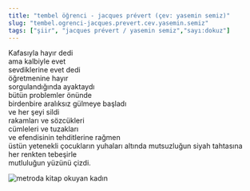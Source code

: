 ```yaml
---
title: "tembel öğrenci - jacques prévert (çev: yasemin semiz)"
slug: "tembel.ogrenci-jacques.prevert.cev.yasemin.semiz"
tags: ["şiir", "jacques prévert / yasemin semiz","sayı:dokuz"]
---
```


Kafasıyla hayır dedi\
ama kalbiyle evet\
sevdiklerine evet dedi\
öğretmenine hayır\
sorgulandığında ayaktaydı\
bütün problemler önünde\
birdenbire aralıksız gülmeye başladı\
ve her şeyi sildi\
rakamları ve sözcükleri\
cümleleri ve tuzakları\
ve efendisinin tehditlerine rağmen\
üstün yetenekli çocukların yuhaları altında mutsuzluğun siyah tahtasına\
her renkten tebeşirle\
mutluluğun yüzünü çizdi.

![metroda kitap okuyan kadın](/img/ky09_13_viktoriakostova.jpg)
